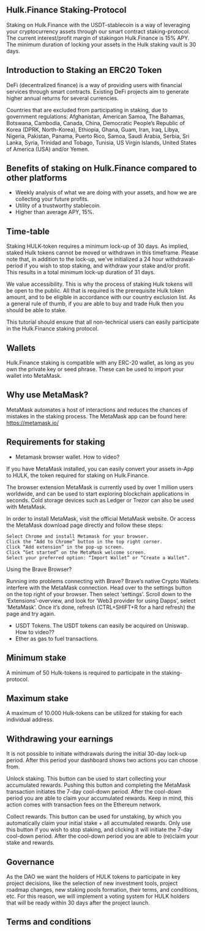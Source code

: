 ## Hulk.Finance Staking-Protocol

Staking on Hulk.Finance with the USDT-stablecoin is a way of leveraging your cryptocurrency assets through our smart contract staking-protocol.
The current interest/profit margin of stakingon Hulk.Finance is 15% APY. 
The minimum duration of locking your assets in the Hulk staking vault is 30 days.

## Introduction to Staking an ERC20 Token

DeFi (decentralized finance) is a way of providing users with financial services through smart contracts. Existing DeFi projects aim to generate higher annual returns for several currencies.

Countries that are excluded from participating in staking, due to government regulations: Afghanistan, American Samoa, The Bahamas, Botswana, Cambodia, Canada, China, Democratic People’s Republic of Korea (DPRK, North-Korea), Ethiopia, Ghana, Guam, Iran, Iraq, Libya, Nigeria, Pakistan, Panama, Puerto Rico, Samoa, Saudi Arabia, Serbia, Sri Lanka, Syria, Trinidad and Tobago, Tunisia, US Virgin Islands, United States of America (USA) and/or Yemen.

## Benefits of staking on Hulk.Finance compared to other platforms

- Weekly analysis of what we are doing with your assets, and how we are collecting your future profits.
- Utility of a trustworthy stablecoin.
- Higher than average APY, 15%.

## Time-table

Staking HULK-token requires a minimum lock-up of 30 days. As implied, staked Hulk tokens cannot be moved or withdrawn in this timeframe. Please note that, in addition to the lock-up, we've initialized a 24 hour withdrawal-period if you wish to stop staking, and withdraw your stake and/or profit. This results in a total minimum lock-up duration of 31 days.

We value accessibility. This is why the process of staking Hulk tokens will be open to the public. All that is required is the prerequisite Hulk token amount, and to be eligible in accordance with our country exclusion list. As a general rule of thumb, if you are able to buy and trade Hulk then you should be able to stake. 

This tutorial should ensure that all non-technical users can easily participate in the Hulk.Finance staking protocol.

## Wallets

Hulk.Finance staking is compatible with any ERC-20 wallet, as long as you own the private key or seed phrase. These can be used to import your wallet into MetaMask.

## Why use MetaMask?

MetaMask automates a host of interactions and reduces the chances of mistakes in the staking process. The MetaMask app can be found here: https://metamask.io/



## Requirements for staking

- Metamask browser wallet. How to video?

If you have MetaMask installed, you can easily convert your assets in-App to HULK, the token required for staking on Hulk.Finance.

The browser extension MetaMask is currently used by over 1 million users worldwide, and can be used to start exploring blockchain applications in seconds.
Cold storage devices such as Ledger or Trezor can also be used with MetaMask.

In order to install MetaMask, visit the official MetaMask website. Or access the MetaMask download page directly and follow these steps:

    Select Chrome and install Metamask for your browser.
    Click the “Add to Chrome” button in the top right corner.
    Click “Add extension” in the pop-up screen.
    Click “Get started” on the MetaMask welcome screen.
    Select your preferred option: “Import Wallet” or “Create a Wallet”. 

Using the Brave Browser?

Running into problems connecting with Brave? Brave’s native Crypto Wallets interfere with the MetaMask connection. Head over to the settings button on the top right of your browser. Then select ‘settings’. Scroll down to the ‘Extensions’-overview, and look for ‘Web3 provider for using Dapps’, select ‘MetaMask’. Once it’s done, refresh (CTRL+SHIFT+R for a hard refresh) the page and try again.



- USDT Tokens. The USDT tokens can easily be acquired on Uniswap. How to video??
- Ether as gas to fuel transactions.

## Minimum stake
A minimum of 50 Hulk-tokens is required to participate in the staking-protocol.

## Maximum stake
A maximum of 10.000 Hulk-tokens can be utilized for staking for each individual address.

## Withdrawing your earnings

It is not possible to initiate withdrawals during the initial 30-day lock-up period. After this period your dashboard shows two actions you can choose from.

Unlock staking. This button can be used to start collecting your accumulated rewards. Pushing this button and completing the MetaMask transaction initiates the 7-day cool-down period. After the cool-down period you are able to claim your accumulated rewards. Keep in mind, this action comes with transaction fees on the Ethereum network.

Collect rewards. This button can be used for unstaking, by which you automatically claim your initial stake + all accumulated rewards. Only use this button if you wish to stop staking, and clicking it will initiate the 7-day cool-down period. After the cool-down period you are able to (re)claim your stake and rewards.


## Governance

As the DAO we want the holders of HULK tokens to participate in key project decisions, like the selection of new investment tools, project roadmap changes, new staking pools formation, their terms, and conditions, etc. For this reason, we will implement a voting system for HULK holders that will be ready within 30 days after the project launch.


## Terms and conditions



